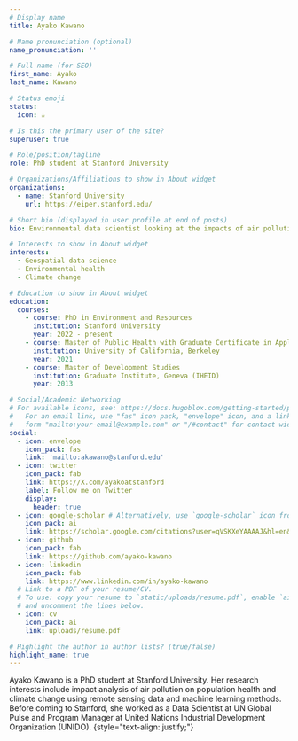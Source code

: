 ```yaml
---
# Display name
title: Ayako Kawano

# Name pronunciation (optional)
name_pronunciation: '' 

# Full name (for SEO)
first_name: Ayako
last_name: Kawano

# Status emoji
status:
  icon: ☕️

# Is this the primary user of the site?
superuser: true

# Role/position/tagline
role: PhD student at Stanford University

# Organizations/Affiliations to show in About widget
organizations:
  - name: Stanford University
    url: https://eiper.stanford.edu/

# Short bio (displayed in user profile at end of posts)
bio: Environmental data scientist looking at the impacts of air pollution on human and planetary health.

# Interests to show in About widget
interests:
  - Geospatial data science
  - Environmental health
  - Climate change

# Education to show in About widget
education:
  courses:
    - course: PhD in Environment and Resources
      institution: Stanford University
      year: 2022 - present
    - course: Master of Public Health with Graduate Certificate in Applied Data Science
      institution: University of California, Berkeley
      year: 2021
    - course: Master of Development Studies 
      institution: Graduate Institute, Geneva (IHEID)
      year: 2013

# Social/Academic Networking
# For available icons, see: https://docs.hugoblox.com/getting-started/page-builder/#icons
#   For an email link, use "fas" icon pack, "envelope" icon, and a link in the
#   form "mailto:your-email@example.com" or "/#contact" for contact widget.
social:
  - icon: envelope
    icon_pack: fas
    link: 'mailto:akawano@stanford.edu'
  - icon: twitter
    icon_pack: fab
    link: https://X.com/ayakoatstanford
    label: Follow me on Twitter
    display:
      header: true
  - icon: google-scholar # Alternatively, use `google-scholar` icon from `ai` icon pack
    icon_pack: ai
    link: https://scholar.google.com/citations?user=qVSKXeYAAAAJ&hl=en&oi=ao
  - icon: github
    icon_pack: fab
    link: https://github.com/ayako-kawano
  - icon: linkedin
    icon_pack: fab
    link: https://www.linkedin.com/in/ayako-kawano
  # Link to a PDF of your resume/CV.
  # To use: copy your resume to `static/uploads/resume.pdf`, enable `ai` icons in `params.yaml`,
  # and uncomment the lines below.
  - icon: cv
    icon_pack: ai
    link: uploads/resume.pdf

# Highlight the author in author lists? (true/false)
highlight_name: true
---
```

Ayako Kawano is a PhD student at Stanford University. Her research interests include impact analysis of air pollution on population health and climate change using remote sensing data and machine learning methods. Before coming to Stanford, she worked as a Data Scientist at UN Global Pulse and Program Manager at United Nations Industrial Development Organization (UNIDO).
{style="text-align: justify;"}

